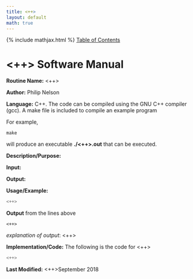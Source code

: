 ```yaml
---
title: <++>
layout: default
math: true
---
```

{% include mathjax.html %}
<a href="https://philipnelson5.github.io/math4610/SoftwareManual"> Table of Contents </a>
# <++> Software Manual

**Routine Name:** <++>

**Author:** Philip Nelson

**Language:** C++. The code can be compiled using the GNU C++ compiler (gcc). A make file is included to compile an example program

For example,

```
make
```

will produce an executable **./<++>.out** that can be executed.

**Description/Purpose:**

**Input:**

**Output:**

**Usage/Example:**

``` cpp
<++>
```

**Output** from the lines above
```
<++>
```

_explanation of output_:
<++>

**Implementation/Code:** The following is the code for <++>

``` cpp
<++>
```

**Last Modified:** <++>September 2018
